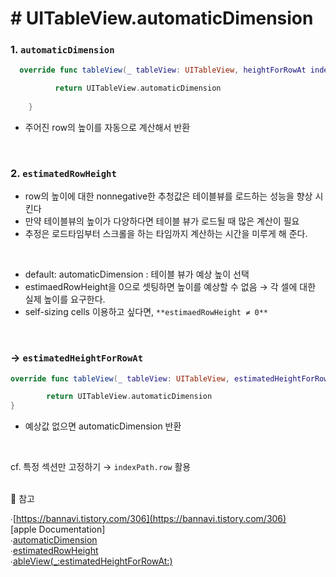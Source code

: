 # # UITableView.automaticDimension

### 1. `automaticDimension`

```swift
  override func tableView(_ tableView: UITableView, heightForRowAt indexPath: IndexPath) -> CGFloat {

          return UITableView.automaticDimension
        
    }
```
- 주어진 row의 높이를 자동으로 계산해서 반환
<br>

### 2. `estimatedRowHeight`

- row의 높이에 대한 nonnegative한 추청값은 테이블뷰를 로드하는 성능을 향상 시킨다
- 만약 테이블뷰의 높이가 다양하다면 테이블 뷰가 로드될 때 많은 계산이 필요
- 추정은 로드타임부터 스크롤을 하는 타임까지 계산하는 시간을 미루게 해 준다.
<br>

- default: automaticDimension
    : 테이블 뷰가 예상 높이 선택
- estimaedRowHeight을 0으로 셋팅하면 높이를 예상할 수 없음
    → 각 셀에 대한 실제 높이를 요구한다.
- self-sizing cells 이용하고 싶다면,
    `**estimaedRowHeight ≠ 0**`    
<br>

### → `estimatedHeightForRowAt`

```swift
override func tableView(_ tableView: UITableView, estimatedHeightForRowAt indexPath: IndexPath) -> CGFloat {

        return UITableView.automaticDimension
}
```
- 예상값 없으면 automaticDimension 반환
<br>

cf. 특정 섹션만 고정하기
 → `indexPath.row` 활용
 <br>
 <br>

🔖 참고

∙[https://bannavi.tistory.com/306](https://bannavi.tistory.com/306)<br>
[apple Documentation]<br>
∙[automaticDimension](https://developer.apple.com/documentation/uikit/uitableview/1614961-automaticdimension/)<br>
∙[estimatedRowHeight](https://developer.apple.com/documentation/uikit/uitableview/1614925-estimatedrowheight/)<br>
∙[ableView(_:estimatedHeightForRowAt:)](https://developer.apple.com/documentation/uikit/uitableviewdelegate/1614926-tableview/)<br>

